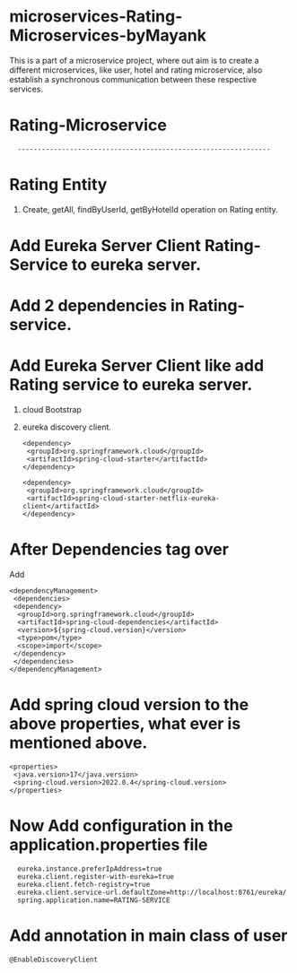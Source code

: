 # microservices-Rating-Microservices-byMayank
This is a part of a microservice project, where out aim is to create a different microservices, like user, hotel
and rating microservice, also establish a synchronous communication between these respective services.

# Rating-Microservice
      ---------------------------------------------------------------

# Rating Entity
1. Create, getAll, findByUserId,  getByHotelId operation on Rating entity.


# Add Eureka Server Client Rating-Service to eureka server.
# Add 2 dependencies in Rating-service.
# Add Eureka Server Client like add Rating service to eureka server.
1. cloud Bootstrap
2. eureka discovery client.

       <dependency>
        <groupId>org.springframework.cloud</groupId>
        <artifactId>spring-cloud-starter</artifactId>
       </dependency>

       <dependency>
        <groupId>org.springframework.cloud</groupId>
        <artifactId>spring-cloud-starter-netflix-eureka-client</artifactId>
       </dependency>

# After Dependencies tag over
Add

    <dependencyManagement>
     <dependencies>
     <dependency>
      <groupId>org.springframework.cloud</groupId>
      <artifactId>spring-cloud-dependencies</artifactId>
      <version>${spring-cloud.version}</version>
      <type>pom</type>
      <scope>import</scope>
     </dependency>
     </dependencies>
    </dependencyManagement>


# Add spring cloud version to the above properties, what ever is mentioned above.

    <properties>
     <java.version>17</java.version>
     <spring-cloud.version>2022.0.4</spring-cloud.version>
    </properties>


# Now Add configuration in the application.properties file

      eureka.instance.preferIpAddress=true
      eureka.client.register-with-eureka=true
      eureka.client.fetch-registry=true
      eureka.client.service-url.defaultZone=http://localhost:8761/eureka/
      spring.application.name=RATING-SERVICE

# Add annotation in main class of user

    @EnableDiscoveryClient